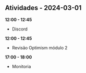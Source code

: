 ## Atividades - 2024-03-01

**12:00 - 12:45**

* Discord


**12:00 - 12:45**

* Revisão Optimism módulo 2


**17:00 - 18:00**

* Monitoria
